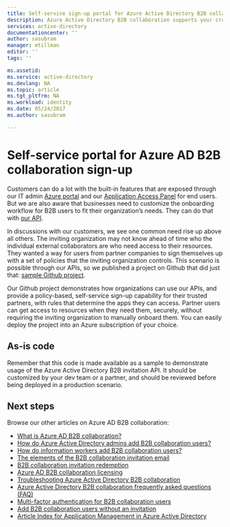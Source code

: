 ```yaml
---
title: Self-service sign-up portal for Azure Active Directory B2B collaboration | Microsoft Docs
description: Azure Active Directory B2B collaboration supports your cross-company relationships by enabling business partners to selectively access your corporate applications
services: active-directory
documentationcenter: ''
author: sasubram
manager: mtillman
editor: ''
tags: ''

ms.assetid:
ms.service: active-directory
ms.devlang: NA
ms.topic: article
ms.tgt_pltfrm: NA
ms.workload: identity
ms.date: 05/24/2017
ms.author: sasubram

---
```



# Self-service portal for Azure AD B2B collaboration sign-up

Customers can do a lot with the built-in features that are exposed through our IT admin [Azure portal](https://portal.azure.com) and our [Application Access Panel](https://myapps.microsoft.com) for end users. But we are also aware that businesses need to customize the onboarding workflow for B2B users to fit their organization’s needs. They can do that with [our API](https://developer.microsoft.com/graph/docs/api-reference/v1.0/resources/invitation).

In discussions with our customers, we see one common need rise up above all others. The inviting organization may not know ahead of time who the individual external collaborators are who need access to their resources. They wanted a way for users from partner companies to  sign themselves up with a set of policies that the inviting organization controls. This scenario is possible through our APIs,  so we published a project on Github that did just that: [sample Github project](https://github.com/Azure/active-directory-dotnet-graphapi-b2bportal-web).

Our Github project demonstrates how organizations can use our APIs, and provide a policy-based, self-service sign-up capability for their trusted partners, with rules that determine the apps they can access. Partner users can get access to resources when they need them, securely, without requiring the inviting organization to manually onboard them. You can easily deploy the project into an Azure subscription of your choice.

## As-is code

Remember that this code is made available as a sample to demonstrate usage of the Azure Active Directory B2B invitation API. It should be customized by your dev team or a partner, and should be reviewed before being deployed in a production scenario.

## Next steps

Browse our other articles on Azure AD B2B collaboration:
* [What is Azure AD B2B collaboration?](active-directory-b2b-what-is-azure-ad-b2b.md)
* [How do Azure Active Directory admins add B2B collaboration users?](active-directory-b2b-admin-add-users.md)
* [How do information workers add B2B collaboration users?](active-directory-b2b-iw-add-users.md)
* [The elements of the B2B collaboration invitation email](active-directory-b2b-invitation-email.md)
* [B2B collaboration invitation redemption](active-directory-b2b-redemption-experience.md)
* [Azure AD B2B collaboration licensing](active-directory-b2b-licensing.md)
* [Troubleshooting Azure Active Directory B2B collaboration](active-directory-b2b-troubleshooting.md)
* [Azure Active Directory B2B collaboration frequently asked questions (FAQ)](active-directory-b2b-faq.md)
* [Multi-factor authentication for B2B collaboration users](active-directory-b2b-mfa-instructions.md)
* [Add B2B collaboration users without an invitation](active-directory-b2b-add-user-without-invite.md)
* [Article Index for Application Management in Azure Active Directory](active-directory-apps-index.md)